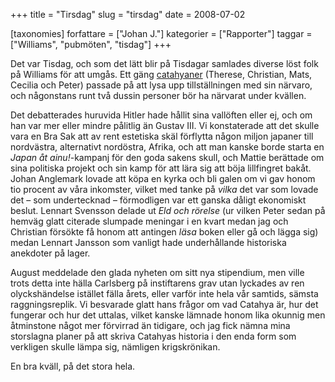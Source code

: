 +++
title = "Tirsdag"
slug = "tirsdag"
date = 2008-07-02

[taxonomies]
forfattare = ["Johan J."]
kategorier = ["Rapporter"]
taggar = ["Williams", "pubmöten", "tisdag"]
+++

Det var Tisdag, och som det lätt blir på Tisdagar samlades diverse löst folk
på Williams för att umgås. Ett gäng [catahyaner](https://catahya.net/)
(Therese, Christian, Mats, Cecilia och Peter) passade på att lysa upp
tillställningen med sin närvaro, och någonstans runt två dussin personer bör
ha närvarat under kvällen.

<!-- more -->

Det debatterades huruvida Hitler hade hållit sina vallöften eller ej, och om
han var mer eller mindre pålitlig än Gustav III. Vi konstaterade att det
skulle vara en Bra Sak att av rent estetiska skäl förflytta någon miljon
japaner till nordvästra, alternativt nordöstra, Afrika, och att man kanske
borde starta en _Japan åt ainu!_-kampanj för den goda sakens skull, och
Mattie berättade om sina politiska projekt och sin kamp för att lära sig att
böja lillfingret bakåt. Johan Anglemark lovade att köpa en kyrka och bli
galen om vi gav honom tio procent av våra inkomster, vilket med tanke på
_vilka_ det var som lovade det – som undertecknad – förmodligen var ett
ganska dåligt ekonomiskt beslut. Lennart Svensson delade ut _Eld och rörelse_
(ur vilken Peter sedan på hemväg glatt citerade slumpade meningar i en kvart
medan jag och Christian försökte få honom att antingen _läsa_ boken eller gå
och lägga sig) medan Lennart Jansson som vanligt hade underhållande
historiska anekdoter på lager.

August meddelade den glada nyheten om sitt nya stipendium, men ville trots
detta inte hälla Carlsberg på instiftarens grav utan lyckades av ren
olyckshändelse istället fälla årets, eller varför inte hela vår samtids,
sämsta raggningsreplik. Vi besvarade glatt hans frågor om vad Catahya är, hur
det fungerar och hur det uttalas, vilket kanske lämnade honom lika okunnig
men åtminstone något mer förvirrad än tidigare, och jag fick nämna mina
storslagna planer på att skriva Catahyas historia i den enda form som
verkligen skulle lämpa sig, nämligen krigskrönikan.

En bra kväll, på det stora hela.
